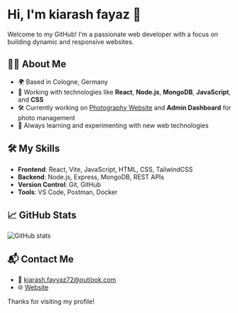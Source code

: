 # Hi, I'm kiarash fayaz 👋

Welcome to my GitHub! I'm a passionate web developer with a focus on building dynamic and responsive websites.

## 👨‍💻 About Me
- 🌍 Based in Cologne, Germany
- 🚀 Working with technologies like **React**, **Node.js**, **MongoDB**, **JavaScript**, and **CSS**
- 🛠 Currently working on [Photography Website](#) and **Admin Dashboard** for photo management
- 🔭 Always learning and experimenting with new web technologies

## 🛠️ My Skills
- **Frontend**: React, Vite, JavaScript, HTML, CSS, TailwindCSS
- **Backend**: Node.js, Express, MongoDB, REST APIs
- **Version Control**: Git, GitHub
- **Tools**: VS Code, Postman, Docker

## 📈 GitHub Stats
![GitHub stats](https://github-readme-stats.vercel.app/api?username=kiarash-f&show_icons=true&count_private=true&theme=radical)

## 📬 Contact Me
- 📧 [kiarash.fayyaz72@outlook.com](mailto:kiarash.fayyaz72@outlook.com)
- 🌐 [Website](#)

Thanks for visiting my profile!
